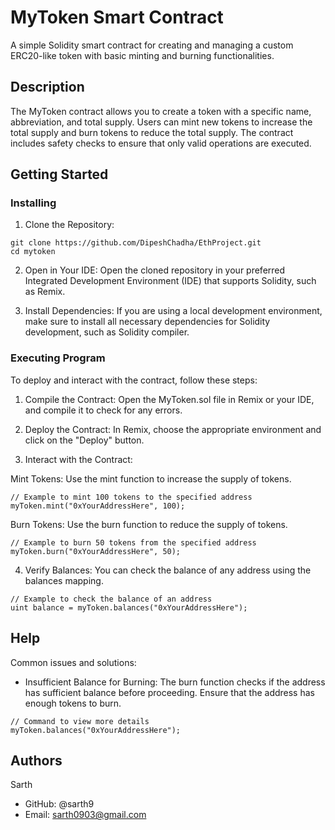 # MyToken Smart Contract
A simple Solidity smart contract for creating and managing a custom ERC20-like token with basic minting and burning functionalities.

## Description
The MyToken contract allows you to create a token with a specific name, abbreviation, and total supply. Users can mint new tokens to increase the total supply and burn tokens to reduce the total supply. The contract includes safety checks to ensure that only valid operations are executed.

## Getting Started
### Installing
1. Clone the Repository:
```
git clone https://github.com/DipeshChadha/EthProject.git
cd mytoken
```

2. Open in Your IDE:
Open the cloned repository in your preferred Integrated Development Environment (IDE) that supports Solidity, such as Remix.

3. Install Dependencies:
If you are using a local development environment, make sure to install all necessary dependencies for Solidity development, such as Solidity compiler.

### Executing Program
To deploy and interact with the contract, follow these steps:

1. Compile the Contract:
Open the MyToken.sol file in Remix or your IDE, and compile it to check for any errors.

2. Deploy the Contract:
In Remix, choose the appropriate environment and click on the "Deploy" button.

3. Interact with the Contract:

Mint Tokens:
Use the mint function to increase the supply of tokens.
```
// Example to mint 100 tokens to the specified address
myToken.mint("0xYourAddressHere", 100);
```
Burn Tokens:
Use the burn function to reduce the supply of tokens.
```
// Example to burn 50 tokens from the specified address
myToken.burn("0xYourAddressHere", 50);
```

4. Verify Balances:
You can check the balance of any address using the balances mapping.
```
// Example to check the balance of an address
uint balance = myToken.balances("0xYourAddressHere");
```

## Help
Common issues and solutions:

* Insufficient Balance for Burning:
The burn function checks if the address has sufficient balance before proceeding. Ensure that the address has enough tokens to burn.
```
// Command to view more details
myToken.balances("0xYourAddressHere");
```

## Authors
Sarth
* GitHub: @sarth9
* Email: sarth0903@gmail.com
